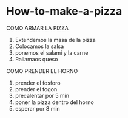 # How-to-make-a-pizza

COMO ARMAR LA PIZZA

1. Extendemos la masa de la pizza
2. Colocamos la salsa
3. ponemos el salami y la carne
4. Rallamaos queso

COMO PRENDER EL HORNO

1. prender el fosforo
2. prender el fogon
3. precalentar por 5 min
4. poner la pizza dentro del horno
5. esperar por 8 min
